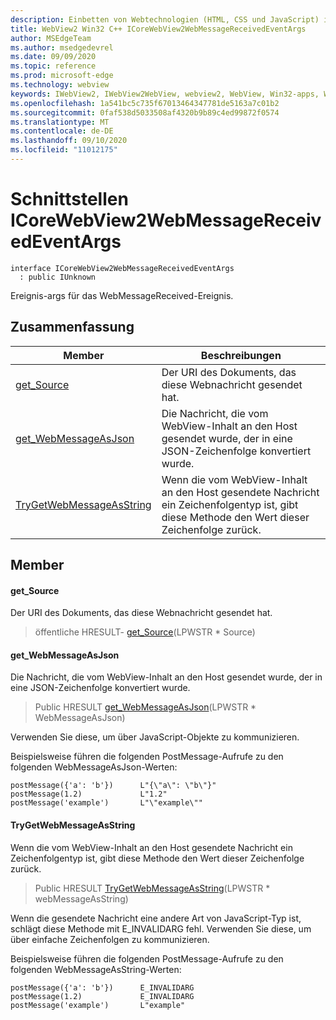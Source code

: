 ```yaml
---
description: Einbetten von Webtechnologien (HTML, CSS und JavaScript) in ihre systemeigenen Anwendungen mit dem Microsoft Edge WebView2-Steuerelement
title: WebView2 Win32 C++ ICoreWebView2WebMessageReceivedEventArgs
author: MSEdgeTeam
ms.author: msedgedevrel
ms.date: 09/09/2020
ms.topic: reference
ms.prod: microsoft-edge
ms.technology: webview
keywords: IWebView2, IWebView2WebView, webview2, WebView, Win32-apps, Win32, Edge, ICoreWebView2, ICoreWebView2Controller, Browser-Steuerelement, Edge-HTML, ICoreWebView2WebMessageReceivedEventArgs
ms.openlocfilehash: 1a541bc5c735f67013464347781de5163a7c01b2
ms.sourcegitcommit: 0faf538d5033508af4320b9b89c4ed99872f0574
ms.translationtype: MT
ms.contentlocale: de-DE
ms.lasthandoff: 09/10/2020
ms.locfileid: "11012175"
---
```

# Schnittstellen ICoreWebView2WebMessageReceivedEventArgs 

```
interface ICoreWebView2WebMessageReceivedEventArgs
  : public IUnknown
```

Ereignis-args für das WebMessageReceived-Ereignis.

## Zusammenfassung

 Member                        | Beschreibungen
--------------------------------|---------------------------------------------
[get_Source](#get_source) | Der URI des Dokuments, das diese Webnachricht gesendet hat.
[get_WebMessageAsJson](#get_webmessageasjson) | Die Nachricht, die vom WebView-Inhalt an den Host gesendet wurde, der in eine JSON-Zeichenfolge konvertiert wurde.
[TryGetWebMessageAsString](#trygetwebmessageasstring) | Wenn die vom WebView-Inhalt an den Host gesendete Nachricht ein Zeichenfolgentyp ist, gibt diese Methode den Wert dieser Zeichenfolge zurück.

## Member

#### get_Source 

Der URI des Dokuments, das diese Webnachricht gesendet hat.

> öffentliche HRESULT- [get_Source](#get_source)(LPWSTR * Source)

#### get_WebMessageAsJson 

Die Nachricht, die vom WebView-Inhalt an den Host gesendet wurde, der in eine JSON-Zeichenfolge konvertiert wurde.

> Public HRESULT [get_WebMessageAsJson](#get_webmessageasjson)(LPWSTR * WebMessageAsJson)

Verwenden Sie diese, um über JavaScript-Objekte zu kommunizieren.

Beispielsweise führen die folgenden PostMessage-Aufrufe zu den folgenden WebMessageAsJson-Werten:

```
postMessage({'a': 'b'})      L"{\"a\": \"b\"}"
postMessage(1.2)             L"1.2"
postMessage('example')       L"\"example\""
```

#### TryGetWebMessageAsString 

Wenn die vom WebView-Inhalt an den Host gesendete Nachricht ein Zeichenfolgentyp ist, gibt diese Methode den Wert dieser Zeichenfolge zurück.

> Public HRESULT [TryGetWebMessageAsString](#trygetwebmessageasstring)(LPWSTR * webMessageAsString)

Wenn die gesendete Nachricht eine andere Art von JavaScript-Typ ist, schlägt diese Methode mit E_INVALIDARG fehl. Verwenden Sie diese, um über einfache Zeichenfolgen zu kommunizieren.

Beispielsweise führen die folgenden PostMessage-Aufrufe zu den folgenden WebMessageAsString-Werten:

```
postMessage({'a': 'b'})      E_INVALIDARG
postMessage(1.2)             E_INVALIDARG
postMessage('example')       L"example"
```


